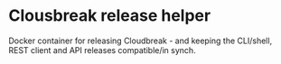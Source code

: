 
Clousbreak release helper
=======================

Docker container for releasing Cloudbreak - and keeping the CLI/shell, REST client and API releases compatible/in synch.
